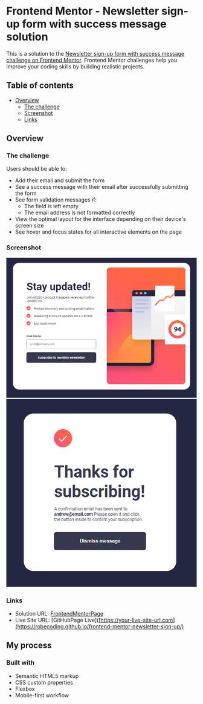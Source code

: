 # Frontend Mentor - Newsletter sign-up form with success message solution

This is a solution to the [Newsletter sign-up form with success message challenge on Frontend Mentor](https://www.frontendmentor.io/challenges/newsletter-signup-form-with-success-message-3FC1AZbNrv). Frontend Mentor challenges help you improve your coding skills by building realistic projects. 

## Table of contents

- [Overview](#overview)
  - [The challenge](#the-challenge)
  - [Screenshot](#screenshot)
  - [Links](#links)

## Overview

### The challenge

Users should be able to:

- Add their email and submit the form
- See a success message with their email after successfully submitting the form
- See form validation messages if:
  - The field is left empty
  - The email address is not formatted correctly
- View the optimal layout for the interface depending on their device's screen size
- See hover and focus states for all interactive elements on the page

### Screenshot

![](./signup.png)
![](./signupok.png)

### Links

- Solution URL: [FrontendMentorPage](https://robecoding.github.io/frontend-mentor-newsletter-sign-up/)
- Live Site URL: [GitHubPage Live]([https://your-live-site-url.com](https://robecoding.github.io/frontend-mentor-newsletter-sign-up/)

## My process

### Built with

- Semantic HTML5 markup
- CSS custom properties
- Flexbox
- Mobile-first workflow
